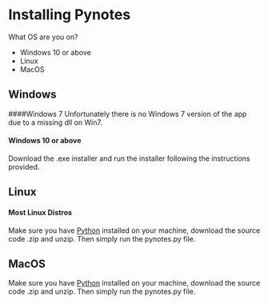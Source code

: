 # Installing Pynotes

What OS are you on?
  - Windows 10 or above
  - Linux
  - MacOS

## Windows
####Windows 7
Unfortunately there is no Windows 7 version of the app due to a missing dll on Win7.
#### Windows 10 or above
Download the .exe installer and run the installer following the instructions provided.

## Linux
#### Most Linux Distros
Make sure you have [Python](https://www.python.org/downloads/) installed on your machine, download the source code .zip and unzip. Then simply run the pynotes.py file.

## MacOS
Make sure you have [Python](https://www.python.org/downloads/) installed on your machine, download the source code .zip and unzip. Then simply run the pynotes.py file.
